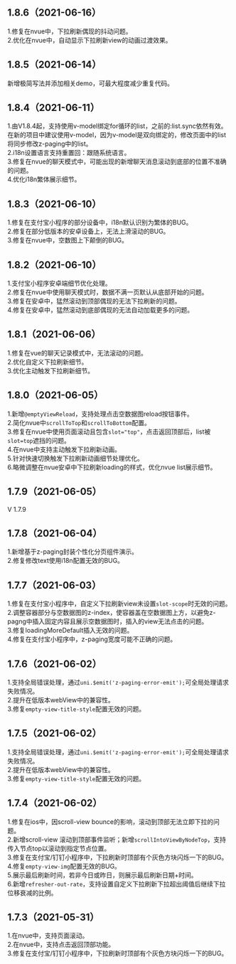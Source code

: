## 1.8.6（2021-06-16）
1.修复在nvue中，下拉刷新偶现的抖动问题。  
2.优化在nvue中，自动显示下拉刷新view的动画过渡效果。  
## 1.8.5（2021-06-14）
新增极简写法并添加相关demo，可最大程度减少重复代码。
## 1.8.4（2021-06-11）
1.由V1.8.4起，支持使用v-model绑定for循环的list，之前的:list.sync依然有效。在新的项目中建议使用v-model，因为v-model是双向绑定的，修改页面中的list将同步修改z-paging中的list。  
2.i18n设置语言支持重置回：跟随系统语言。  
3.修复在nvue的聊天模式中，可能出现的新增聊天消息滚动到底部的位置不准确的问题。  
4.优化i18n繁体展示细节。 
## 1.8.3（2021-06-10）
1.修复在支付宝小程序的部分设备中，i18n默认识别为繁体的BUG。  
2.修复在部分低版本的安卓设备上，无法上滑滚动的BUG。  
3.修复在nvue中，空数图上下颠倒的BUG。
## 1.8.2（2021-06-10）
1.支付宝小程序安卓端细节优化处理。  
2.修复在nvue中使用聊天模式时，数据不满一页默认从底部开始的问题。  
3.修复在安卓中，猛然滚动到顶部偶现的无法下拉刷新的问题。  
4.修复在安卓中，猛然滚动到底部偶现的无法自动加载更多的问题。  
## 1.8.1（2021-06-06）
1.修复在vue的聊天记录模式中，无法滚动的问题。  
2.优化自定义下拉刷新细节。  
3.优化主动触发下拉刷新细节。
## 1.8.0（2021-06-05）
1.新增`@emptyViewReload`，支持处理点击空数据图reload按钮事件。  
2.简化nvue中`scrollToTop`和`scrollToBottom`配置。  
3.修复在nvue中使用页面滚动且包含`slot="top"`，点击返回顶部后，list被`slot=top`遮挡的问题。  
4.在nvue中支持主动触发下拉刷新动画。  
5.针对快速切换触发下拉刷新动画细节处理优化。  
6.略微调整在nvue安卓中下拉刷新loading的样式，优化nvue list展示细节。
## 1.7.9（2021-06-05）
V 1.7.9
## 1.7.8（2021-06-04）
1.新增基于z-paging封装个性化分页组件演示。  
2.修复修改text使用i18n配置无效的BUG。
## 1.7.7（2021-06-03）
1.修复在支付宝小程序中，自定义下拉刷新view未设置`slot-scope`时无效的问题。  
2.调整容器部分与空数据图的z-index，使容器盖在空数据图上方，以避免z-pagng中插入固定内容且展示空数据图时，插入的view无法点击的问题。  
3.修复loadingMoreDefault插入无效的问题。  
4.修复在支付宝小程序中，z-paging宽度可能不正确的问题。
## 1.7.6（2021-06-02）
1.支持全局错误处理，通过`uni.$emit('z-paging-error-emit');`可全局处理请求失败情况。  
2.提升在低版本webView中的兼容性。  
3.修复`empty-view-title-style`配置无效的问题。
## 1.7.5（2021-06-02）
1.支持全局错误处理，通过`uni.$emit('z-paging-error-emit');`可全局处理请求失败情况。  
2.提升在低版本webView中的兼容性。  
3.修复`empty-view-title-style`配置无效的问题。  
## 1.7.4（2021-06-02）
1.修复在ios中，因scroll-view bounce的影响，滚动到顶部无法立即下拉的问题。  
2.新增scroll-view 滚动到顶部事件监听；新增`scrollIntoViewByNodeTop`，支持传入节点top以滚动到指定节点位置。  
3.修复在支付宝/钉钉小程序中，下拉刷新时顶部有个灰色方块闪烁一下的BUG。  
4.修复`empty-view-img`配置无效的BUG。  
5.展示最后刷新时间，若非今日或昨日，则展示最后刷新日期+时间。  
6.新增`refresher-out-rate`，支持设置自定义下拉刷新下拉超出阈值后继续下拉位移衰减的比例。
## 1.7.3（2021-05-31）
1.在nvue中，支持页面滚动。  
2.在nvue中，支持点击返回顶部功能。  
3.修复在支付宝/钉钉小程序中，下拉刷新时顶部有个灰色方块闪烁一下的BUG。
